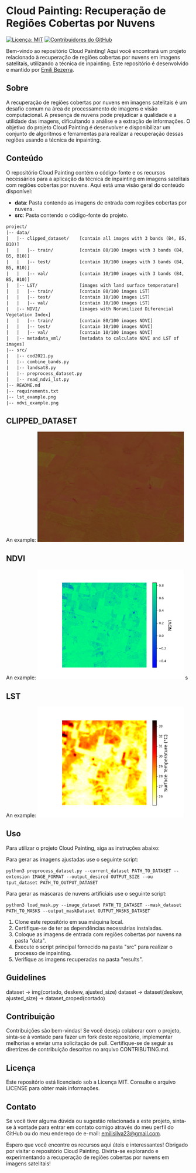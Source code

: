 # Cloud Painting: Recuperação de Regiões Cobertas por Nuvens

[![Licença: MIT](https://img.shields.io/badge/Licen%C3%A7a-MIT-yellow.svg)](https://opensource.org/licenses/MIT)
[![Contribuidores do GitHub](https://img.shields.io/github/contributors/emilibezerra/cloud_painting)](https://github.com/emilibezerra/cloud_painting/graphs/contributors)

Bem-vindo ao repositório Cloud Painting! Aqui você encontrará um projeto relacionado à recuperação de regiões cobertas por nuvens em imagens satelitais, utilizando a técnica de inpainting. Este repositório é desenvolvido e mantido por [Emili Bezerra](https://github.com/emilibezerra).

## Sobre

A recuperação de regiões cobertas por nuvens em imagens satelitais é um desafio comum na área de processamento de imagens e visão computacional. A presença de nuvens pode prejudicar a qualidade e a utilidade das imagens, dificultando a análise e a extração de informações. O objetivo do projeto Cloud Painting é desenvolver e disponibilizar um conjunto de algoritmos e ferramentas para realizar a recuperação dessas regiões usando a técnica de inpainting.

## Conteúdo

O repositório Cloud Painting contém o código-fonte e os recursos necessários para a aplicação da técnica de inpainting em imagens satelitais com regiões cobertas por nuvens. Aqui está uma visão geral do conteúdo disponível:

- **data**: Pasta contendo as imagens de entrada com regiões cobertas por nuvens.
- **src**: Pasta contendo o código-fonte do projeto.

```
project/
|-- data/
|   |-- clipped_dataset/    [contain all images with 3 bands (B4, B5, B10)]
|   |   |-- train/          [contain 80/100 images with 3 bands (B4, B5, B10)]
|   |   |-- test/           [contain 10/100 images with 3 bands (B4, B5, B10)]
|   |   |-- val/            [contain 10/100 images with 3 bands (B4, B5, B10)]
|   |-- LST/                [images with land surface temperature]
|   |   |-- train/          [contain 80/100 images LST]
|   |   |-- test/           [contain 10/100 images LST]
|   |   |-- val/            [contain 10/100 images LST]
|   |-- NDVI/               [images with Noramilized Diferencial Vegetation Index]
|   |   |-- train/          [contain 80/100 images NDVI]
|   |   |-- test/           [contain 10/100 images NDVI]
|   |   |-- val/            [contain 10/100 images NDVI]
|   |-- metadata_xml/       [metadata to calculate NDVI and LST of images]
|-- src/
|   |-- cod2021.py
|   |-- combine_bands.py
|   |-- landsat8.py
|   |-- preprocess_dataset.py
|   |-- read_ndvi_lst.py
|-- README.md
|-- requirements.txt
|-- lst_example.png
|-- ndvi_example.png

```
## CLIPPED_DATASET

An example:
<img title="NDVI" alt="Alt text" src="img/img_example.png" width="400" height="300">

## NDVI
An example:
<img title="NDVI" alt="Alt text" src="img/ndvi_example.png" width="400" height="300">
s
## LST
An example:
<img title="LST" alt="Alt text" src="img/lst_example.png" width="400" height="300">


## Uso

Para utilizar o projeto Cloud Painting, siga as instruções abaixo:

Para gerar as imagens ajustadas use o seguinte script:

```shell
python3 preprocess_dataset.py --current_dataset PATH_TO_DATASET --extension IMAGE_FORMAT --output_desired OUTPUT_SIZE --ou
tput_dataset PATH_TO_OUTPUT_DATASET
```

Para gerar as máscaras de nuvens artificiais use o seguinte script:

```shell
python3 load_mask.py --image_dataset PATH_TO_DATASET --mask_dataset PATH_TO_MASKS --output_maskDataset OUTPUT_MASKS_DATASET
```


1. Clone este repositório em sua máquina local.
2. Certifique-se de ter as dependências necessárias instaladas.
3. Coloque as imagens de entrada com regiões cobertas por nuvens na pasta "data".
4. Execute o script principal fornecido na pasta "src" para realizar o processo de inpainting.
5. Verifique as imagens recuperadas na pasta "results".



## Guidelines


dataset -> img(cortado, deskew, ajusted_size)
dataset -> dataset(deskew, ajusted_size) -> dataset_croped(cortado)

## Contribuição

Contribuições são bem-vindas! Se você deseja colaborar com o projeto, sinta-se à vontade para fazer um fork deste repositório, implementar melhorias e enviar uma solicitação de pull. Certifique-se de seguir as diretrizes de contribuição descritas no arquivo CONTRIBUTING.md.

## Licença

Este repositório está licenciado sob a Licença MIT. Consulte o arquivo LICENSE para obter mais informações.

## Contato

Se você tiver alguma dúvida ou sugestão relacionada a este projeto, sinta-se à vontade para entrar em contato comigo através do meu perfil do GitHub ou do meu endereço de e-mail: [emilisilva23@gmail.com](mailto:emilisilva23@gmail.com).

Espero que você encontre os recursos aqui úteis e interessantes! Obrigado por visitar o repositório Cloud Painting. Divirta-se explorando e experimentando a recuperação de regiões cobertas por nuvens em imagens satelitais!